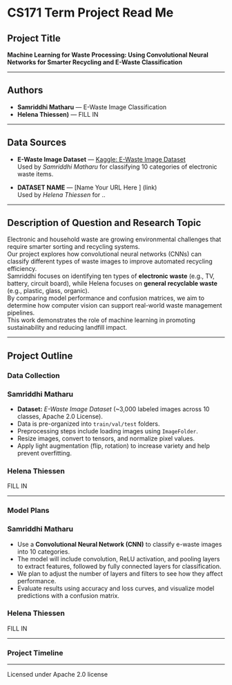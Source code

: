# CS171 Term Project Read Me

## Project Title
**Machine Learning for Waste Processing: Using Convolutional Neural Networks for Smarter Recycling and E-Waste Classification**

---

## Authors
- **Samriddhi Matharu** — E-Waste Image Classification  
- **Helena Thiessen)** — FILL IN

---

## Data Sources
- **E-Waste Image Dataset** — [Kaggle: E-Waste Image Dataset](https://www.kaggle.com/datasets/akshat103/e-waste-image-dataset/data)  
  Used by *Samriddhi Matharu* for classifying 10 categories of electronic waste items.  

- **DATASET NAME** — [Name Your URL Here ] (link)  
  Used by *Helena Thiessen* for ..

---
## Description of Question and Research Topic
Electronic and household waste are growing environmental challenges that require smarter sorting and recycling systems.  
Our project explores how convolutional neural networks (CNNs) can classify different types of waste images to improve automated recycling efficiency.  
Samriddhi focuses on identifying ten types of **electronic waste** (e.g., TV, battery, circuit board), while Helena focuses on **general recyclable waste** (e.g., plastic, glass, organic).  
By comparing model performance and confusion matrices, we aim to determine how computer vision can support real-world waste management pipelines.  
This work demonstrates the role of machine learning in promoting sustainability and reducing landfill impact.

---
## Project Outline

### Data Collection

### Samriddhi Matharu
- **Dataset:** *E-Waste Image Dataset* (~3,000 labeled images across 10 classes, Apache 2.0 License).  
- Data is pre-organized into `train/val/test` folders.  
- Preprocessing steps include loading images using `ImageFolder`.  
- Resize images, convert to tensors, and normalize pixel values.  
- Apply light augmentation (flip, rotation) to increase variety and help prevent overfitting.

### Helena Thiessen
FILL IN

---

### Model Plans

### Samriddhi Matharu
- Use a **Convolutional Neural Network (CNN)** to classify e-waste images into 10 categories.  
- The model will include convolution, ReLU activation, and pooling layers to extract features, followed by fully connected layers for classification.  
- We plan to adjust the number of layers and filters to see how they affect performance.  
- Evaluate results using accuracy and loss curves, and visualize model predictions with a confusion matrix.

### Helena Thiessen
FILL IN

---

### Project Timeline

---
Licensed under Apache 2.0 license
